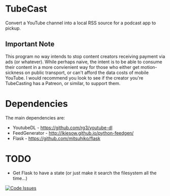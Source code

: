 # TubeCast
Convert a YouTube channel into a local RSS source for a podcast app to pickup.

## Important Note ##
This program no way intends to stop content creators receiving payment via ads (or whatever). While perhaps naive, the intent is to be able to consume their content in a more convienient way for those who either get motion-sickness on public transport, or can't afford the data costs of mobile YouTube.
I would recommend you look to see if the creator you're TubeCasting has a Patreon, or similar, to support them.

# Dependencies
The main dependencies are:
 - YoutubeDL - https://github.com/rg3/youtube-dl
 - FeedGenerator - http://lkiesow.github.io/python-feedgen/
 - Flask - https://github.com/mitsuhiko/flask


# TODO
 - Get Flask to have a state (or just make it search the filesystem all the time...)

[![Code Issues](http://www.quantifiedcode.com/api/v1/project/c52e5b9ea3c84088836765c076a196f6/badge.svg)](http://www.quantifiedcode.com/app/project/c52e5b9ea3c84088836765c076a196f6)
